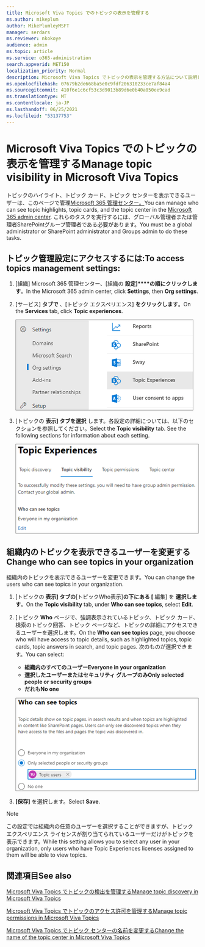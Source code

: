 ```yaml
---
title: Microsoft Viva Topics でのトピックの表示を管理する
ms.author: mikeplum
author: MikePlumleyMSFT
manager: serdars
ms.reviewer: nkokoye
audience: admin
ms.topic: article
ms.service: o365-administration
search.appverid: MET150
localization_priority: Normal
description: Microsoft Viva Topics でトピックの表示を管理する方法について説明します。
ms.openlocfilehash: 07679b2de668ba5e0c9fdf206310233ce7af84a4
ms.sourcegitcommit: 410f6e1c6cf53c3d9013b89d6e0b40a050ee9cad
ms.translationtype: MT
ms.contentlocale: ja-JP
ms.lasthandoff: 06/25/2021
ms.locfileid: "53137753"
---
```

# <a name="manage-topic-visibility-in-microsoft-viva-topics"></a><span data-ttu-id="ee29a-103">Microsoft Viva Topics でのトピックの表示を管理する</span><span class="sxs-lookup"><span data-stu-id="ee29a-103">Manage topic visibility in Microsoft Viva Topics</span></span>

<span data-ttu-id="ee29a-104">トピックのハイライト、トピック カード、トピック センターを表示できるユーザーは、このページで管理[Microsoft 365 管理センター。](https://admin.microsoft.com)</span><span class="sxs-lookup"><span data-stu-id="ee29a-104">You can manage who can see topic highlights, topic cards, and the topic center in the [Microsoft 365 admin center](https://admin.microsoft.com).</span></span> <span data-ttu-id="ee29a-105">これらのタスクを実行するには、グローバル管理者または管理者SharePointグループ管理者である必要があります。</span><span class="sxs-lookup"><span data-stu-id="ee29a-105">You must be a global administrator or SharePoint administrator and Groups admin to do these tasks.</span></span>

## <a name="to-access-topics-management-settings"></a><span data-ttu-id="ee29a-106">トピック管理設定にアクセスするには:</span><span class="sxs-lookup"><span data-stu-id="ee29a-106">To access topics management settings:</span></span>

1. <span data-ttu-id="ee29a-107">[組織] Microsoft 365 管理センター、[組織の **設定]\*\*\*\*の順にクリックします**。</span><span class="sxs-lookup"><span data-stu-id="ee29a-107">In the Microsoft 365 admin center, click **Settings**, then **Org settings**.</span></span>
2. <span data-ttu-id="ee29a-108">[サービス] **タブで** 、[トピック エクスペリエンス] **をクリックします**。</span><span class="sxs-lookup"><span data-stu-id="ee29a-108">On the **Services** tab, click **Topic experiences**.</span></span>

    ![Connectを知る](../media/admin-org-knowledge-options-completed.png) 

3. <span data-ttu-id="ee29a-110">[トピックの **表示] タブを選択** します。各設定の詳細については、以下のセクションを参照してください。</span><span class="sxs-lookup"><span data-stu-id="ee29a-110">Select the **Topic visibility** tab. See the following sections for information about each setting.</span></span>

    ![ナレッジ ネットワーク設定](../media/knowledge-network-settings-topic-visibility.png) 

##  <a name="change-who-can-see-topics-in-your-organization"></a><span data-ttu-id="ee29a-112">組織内のトピックを表示できるユーザーを変更する</span><span class="sxs-lookup"><span data-stu-id="ee29a-112">Change who can see topics in your organization</span></span>

<span data-ttu-id="ee29a-113">組織内のトピックを表示できるユーザーを変更できます。</span><span class="sxs-lookup"><span data-stu-id="ee29a-113">You can change the users who can see topics in your organization.</span></span>

1. <span data-ttu-id="ee29a-114">[トピックの **表示] タブの**[トピックWho表示]**の下にある [** 編集] を **選択します**。</span><span class="sxs-lookup"><span data-stu-id="ee29a-114">On the **Topic visibility** tab, under **Who can see topics**, select **Edit**.</span></span>
2. <span data-ttu-id="ee29a-115">[トピック **Who** ページで、強調表示されているトピック、トピック カード、検索のトピック回答、トピック ページなど、トピックの詳細にアクセスできるユーザーを選択します。</span><span class="sxs-lookup"><span data-stu-id="ee29a-115">On the **Who can see topics** page, you choose who will have access to topic details, such as highlighted topics, topic cards, topic answers in search, and topic pages.</span></span> <span data-ttu-id="ee29a-116">次のものが選択できます。</span><span class="sxs-lookup"><span data-stu-id="ee29a-116">You can select:</span></span>
    - <span data-ttu-id="ee29a-117">**組織内のすべてのユーザー**</span><span class="sxs-lookup"><span data-stu-id="ee29a-117">**Everyone in your organization**</span></span>
    - <span data-ttu-id="ee29a-118">**選択したユーザーまたはセキュリティ グループのみ**</span><span class="sxs-lookup"><span data-stu-id="ee29a-118">**Only selected people or security groups**</span></span>
    - <span data-ttu-id="ee29a-119">**だれも**</span><span class="sxs-lookup"><span data-stu-id="ee29a-119">**No one**</span></span>

    ![Whoトピックを表示する](../media/k-manage-who-can-see-topics.png) 

3. <span data-ttu-id="ee29a-121">**[保存]** を選択します。</span><span class="sxs-lookup"><span data-stu-id="ee29a-121">Select **Save**.</span></span>  
 
> [!Note] 
> <span data-ttu-id="ee29a-122">この設定では組織内の任意のユーザーを選択することができますが、トピック エクスペリエンス ライセンスが割り当てられているユーザーだけがトピックを表示できます。</span><span class="sxs-lookup"><span data-stu-id="ee29a-122">While this setting allows you to select any user in your organization, only users who have Topic Experiences licenses assigned to them will be able to view topics.</span></span>

## <a name="see-also"></a><span data-ttu-id="ee29a-123">関連項目</span><span class="sxs-lookup"><span data-stu-id="ee29a-123">See also</span></span>

[<span data-ttu-id="ee29a-124">Microsoft Viva Topics でトピックの検出を管理する</span><span class="sxs-lookup"><span data-stu-id="ee29a-124">Manage topic discovery in Microsoft Viva Topics</span></span>](topic-experiences-discovery.md)

[<span data-ttu-id="ee29a-125">Microsoft Viva Topics でトピックのアクセス許可を管理する</span><span class="sxs-lookup"><span data-stu-id="ee29a-125">Manage topic permissions in Microsoft Viva Topics</span></span>](topic-experiences-user-permissions.md)

[<span data-ttu-id="ee29a-126">Microsoft Viva Topics でトピック センターの名前を変更する</span><span class="sxs-lookup"><span data-stu-id="ee29a-126">Change the name of the topic center in Microsoft Viva Topics</span></span>](topic-experiences-administration.md)

